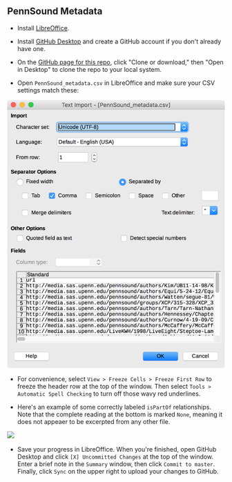 ## PennSound Metadata


- Install [LibreOffice](https://www.libreoffice.org/).

- Install [GitHub Desktop](https://desktop.github.com/) and create a GitHub account if you don't already have one.

- On the [GitHub page for this repo](https://github.com/stevemclaugh/pennsound-metadata), click "Clone or download," then "Open in Desktop" to clone the repo to your local system.

- Open `PennSound_metadata.csv` in LibreOffice and make sure your CSV settings match these:

![](img/LibreOffice_settings.png)

- For convenience, select `View > Freeze Cells > Freeze First Row` to freeze the header row at the top of the window. Then select `Tools > Automatic Spell Checking` to turn off those wavy red underlines.

- Here's an example of some correctly labeled `isPartOf` relationships. Note that the complete reading at the bottom is marked `None`, meaning it does not appeaer to be excerpted from any other file.

![](isPartOf_example.png)

- Save your progress in LibreOffice. When you're finished, open GitHub Desktop and click `[X] Uncommitted Changes` at the top of the window. Enter a brief note in the `Summary` window, then click `Commit to master`. Finally, click `Sync` on the upper right to upload your changes to GitHub.

